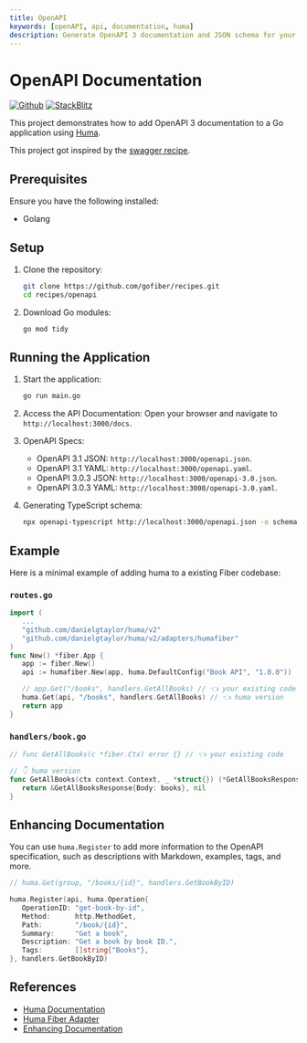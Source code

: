 ```yaml
---
title: OpenAPI
keywords: [openAPI, api, documentation, huma]
description: Generate OpenAPI 3 documentation and JSON schema for your application.
---
```


# OpenAPI Documentation

[![Github](https://img.shields.io/static/v1?label=&message=Github&color=2ea44f&style=for-the-badge&logo=github)](https://github.com/gofiber/recipes/tree/master/openapi) [![StackBlitz](https://img.shields.io/static/v1?label=&message=StackBlitz&color=2ea44f&style=for-the-badge&logo=StackBlitz)](https://stackblitz.com/github/gofiber/recipes/tree/master/openapi)

This project demonstrates how to add OpenAPI 3 documentation to a Go application using [Huma](https://github.com/danielgtaylor/huma).

This project got inspired by the [swagger recipe](https://github.com/gofiber/recipes/tree/master/swagger).

## Prerequisites

Ensure you have the following installed:

- Golang

## Setup

1. Clone the repository:

   ```sh
   git clone https://github.com/gofiber/recipes.git
   cd recipes/openapi
   ```

2. Download Go modules:
   ```sh
   go mod tidy
   ```

## Running the Application

1. Start the application:

   ```sh
   go run main.go
   ```

2. Access the API Documentation:
   Open your browser and navigate to `http://localhost:3000/docs`.

3. OpenAPI Specs:
   - OpenAPI 3.1 JSON: `http://localhost:3000/openapi.json`.
   - OpenAPI 3.1 YAML: `http://localhost:3000/openapi.yaml`.
   - OpenAPI 3.0.3 JSON: `http://localhost:3000/openapi-3.0.json`.
   - OpenAPI 3.0.3 YAML: `http://localhost:3000/openapi-3.0.yaml`.

4. Generating TypeScript schema:

   ```sh
   npx openapi-typescript http://localhost:3000/openapi.json -o schema.ts
   ```

## Example

Here is a minimal example of adding huma to a existing Fiber codebase:

### `routes.go`

```go
import (
   ...
   "github.com/danielgtaylor/huma/v2"
   "github.com/danielgtaylor/huma/v2/adapters/humafiber"
)
func New() *fiber.App {
   app := fiber.New()
   api := humafiber.New(app, huma.DefaultConfig("Book API", "1.0.0"))

   // app.Get("/books", handlers.GetAllBooks) // 👈 your existing code
   huma.Get(api, "/books", handlers.GetAllBooks) // 👈 huma version
   return app
}
```

### `handlers/book.go`

```go
// func GetAllBooks(c *fiber.Ctx) error {} // 👈 your existing code

// 👇 huma version
func GetAllBooks(ctx context.Context, _ *struct{}) (*GetAllBooksResponse, error) {
   return &GetAllBooksResponse{Body: books}, nil
}
```

## Enhancing Documentation

You can use `huma.Register` to add more information to the OpenAPI specification, such as descriptions with Markdown, examples, tags, and more.

```go
// huma.Get(group, "/books/{id}", handlers.GetBookByID)

huma.Register(api, huma.Operation{
   OperationID: "get-book-by-id",
   Method:      http.MethodGet,
   Path:        "/book/{id}",
   Summary:     "Get a book",
   Description: "Get a book by book ID.",
   Tags:        []string{"Books"},
}, handlers.GetBookByID)
```

## References

- [Huma Documentation](https://github.com/danielgtaylor/huma)
- [Huma Fiber Adapter](https://huma.rocks/features/bring-your-own-router)
- [Enhancing Documentation](https://huma.rocks/tutorial/your-first-api/#enhancing-documentation)
